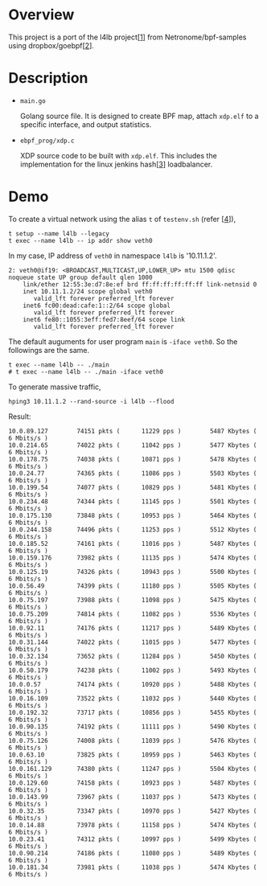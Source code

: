 # Overview 

This project is a port of the l4lb project[[1]] from Netronome/bpf-samples using dropbox/goebpf[[2]].

# Description 

- `main.go`

  Golang source file. It is designed to create BPF map, attach `xdp.elf` to a specific interface, and output statistics.  

- `ebpf_prog/xdp.c`

  XDP source code to be built with `xdp.elf`. This includes the implementation for the linux jenkins hash[[3]] loadbalancer.

# Demo 

To create a virtual network using the alias `t` of `testenv.sh` (refer [[4]]), 
```
t setup --name l4lb --legacy
t exec --name l4lb -- ip addr show veth0
```

In my case, IP address of `veth0` in namespace `l4lb` is '10.11.1.2'. 
```
2: veth0@if19: <BROADCAST,MULTICAST,UP,LOWER_UP> mtu 1500 qdisc noqueue state UP group default qlen 1000
    link/ether 12:55:3e:d7:8e:ef brd ff:ff:ff:ff:ff:ff link-netnsid 0
    inet 10.11.1.2/24 scope global veth0
       valid_lft forever preferred_lft forever
    inet6 fc00:dead:cafe:1::2/64 scope global
       valid_lft forever preferred_lft forever
    inet6 fe80::1055:3eff:fed7:8eef/64 scope link
       valid_lft forever preferred_lft forever
```

The default auguments for user program `main` is `-iface veth0`. 
So the followings are the same. 

```
t exec --name l4lb -- ./main 
# t exec --name l4lb -- ./main -iface veth0
```

To generate massive traffic, 
```
hping3 10.11.1.2 --rand-source -i l4lb --flood
```

Result: 
```
10.0.89.127        74151 pkts (      11229 pps )        5487 Kbytes (      6 Mbits/s )
10.0.214.65        74022 pkts (      11042 pps )        5477 Kbytes (      6 Mbits/s )
10.0.178.75        74038 pkts (      10871 pps )        5478 Kbytes (      6 Mbits/s )
10.0.24.77         74365 pkts (      11086 pps )        5503 Kbytes (      6 Mbits/s )
10.0.199.54        74077 pkts (      10829 pps )        5481 Kbytes (      6 Mbits/s )
10.0.234.48        74344 pkts (      11145 pps )        5501 Kbytes (      6 Mbits/s )
10.0.175.130       73848 pkts (      10953 pps )        5464 Kbytes (      6 Mbits/s )
10.0.244.158       74496 pkts (      11253 pps )        5512 Kbytes (      6 Mbits/s )
10.0.185.52        74161 pkts (      11016 pps )        5487 Kbytes (      6 Mbits/s )
10.0.159.176       73982 pkts (      11135 pps )        5474 Kbytes (      6 Mbits/s )
10.0.125.19        74326 pkts (      10943 pps )        5500 Kbytes (      6 Mbits/s )
10.0.56.49         74399 pkts (      11180 pps )        5505 Kbytes (      6 Mbits/s )
10.0.75.197        73988 pkts (      11098 pps )        5475 Kbytes (      6 Mbits/s )
10.0.75.209        74814 pkts (      11082 pps )        5536 Kbytes (      6 Mbits/s )
10.0.92.11         74176 pkts (      11217 pps )        5489 Kbytes (      6 Mbits/s )
10.0.31.144        74022 pkts (      11015 pps )        5477 Kbytes (      6 Mbits/s )
10.0.32.134        73652 pkts (      11284 pps )        5450 Kbytes (      6 Mbits/s )
10.0.50.179        74238 pkts (      11002 pps )        5493 Kbytes (      6 Mbits/s )
10.0.0.57          74174 pkts (      10920 pps )        5488 Kbytes (      6 Mbits/s )
10.0.16.109        73522 pkts (      11032 pps )        5440 Kbytes (      6 Mbits/s )
10.0.192.32        73717 pkts (      10856 pps )        5455 Kbytes (      6 Mbits/s )
10.0.90.135        74192 pkts (      11111 pps )        5490 Kbytes (      6 Mbits/s )
10.0.75.126        74008 pkts (      11039 pps )        5476 Kbytes (      6 Mbits/s )
10.0.63.10         73825 pkts (      10959 pps )        5463 Kbytes (      6 Mbits/s )
10.0.161.129       74380 pkts (      11247 pps )        5504 Kbytes (      6 Mbits/s )
10.0.129.60        74158 pkts (      10923 pps )        5487 Kbytes (      6 Mbits/s )
10.0.143.99        73967 pkts (      11037 pps )        5473 Kbytes (      6 Mbits/s )
10.0.32.35         73347 pkts (      10970 pps )        5427 Kbytes (      6 Mbits/s )
10.0.14.88         73978 pkts (      11158 pps )        5474 Kbytes (      6 Mbits/s )
10.0.23.41         74312 pkts (      10997 pps )        5499 Kbytes (      6 Mbits/s )
10.0.90.214        74186 pkts (      11080 pps )        5489 Kbytes (      6 Mbits/s )
10.0.181.34        73981 pkts (      11038 pps )        5474 Kbytes (      6 Mbits/s )
```

[1]: https://github.com/Netronome/bpf-samples/tree/master/l4lb
[2]: https://github.com/dropbox/goebpf
[3]: https://github.com/torvalds/linux/blob/master/tools/include/linux/jhash.h
[4]: https://github.com/xdp-project/xdp-tutorial
